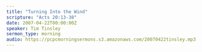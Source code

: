 ```yaml
---
title: "Turning Into the Wind"
scripture: "Acts 20:13-38"
date: 2007-04-22T00:00:00Z
speaker: Tim Tinsley
sermon_type: morning
audio: https://pcpcmorningsermons.s3.amazonaws.com/20070422tinsley.mp3 
---
```



